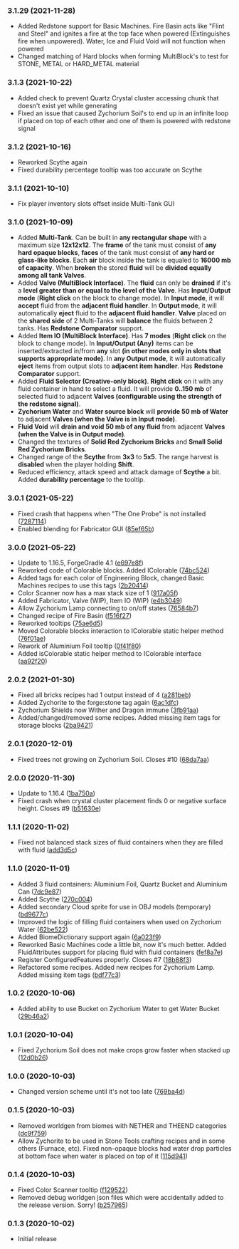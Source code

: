 ### 3.1.29 (2021-11-28)

* Added Redstone support for Basic Machines. Fire Basin acts like "Flint and Steel" and ignites a fire at the top face when powered (Extinguishes fire when unpowered). Water, Ice and Fluid Void will not function when powered
* Changed matching of Hard blocks when forming MultiBlock's to test for STONE, METAL or HARD_METAL material

### 3.1.3 (2021-10-22)

* Added check to prevent Quartz Crystal cluster accessing chunk that doesn't exist yet while generating
* Fixed an issue that caused Zychorium Soil's to end up in an infinite loop if placed on top of each other and one of them is powered with redstone signal

### 3.1.2 (2021-10-16)

* Reworked Scythe again
* Fixed durability percentage tooltip was too accurate on Scythe

### 3.1.1 (2021-10-10)

* Fix player inventory slots offset inside Multi-Tank GUI

### 3.1.0 (2021-10-09)

* Added **Multi-Tank**. Can be built in **any rectangular shape** with a maximum size **12x12x12**. The **frame** of the tank must consist of **any hard opaque blocks**, **faces** of the tank must consist of **any hard or glass-like blocks**. Each **air** block inside the tank is equaled to **16000 mb of capacity**. When **broken** the stored **fluid** will be **divided equally among all tank Valves**.
* Added **Valve (MultiBlock Interface)**. The **fluid** can only be **drained** if it's a **level greater than or equal to the level of the Valve**. Has **Input/Output mode** (**Right click** on the block to change mode). In **Input mode**, it will **accept** fluid from the **adjacent fluid handler**. In **Output mode**, it will automatically **eject** fluid to the **adjacent fluid handler**. **Valve** placed on the **shared side** of 2 Multi-Tanks will **balance** the fluids between 2 tanks. Has **Redstone Comparator** support.
* Added **Item IO (MultiBlock Interface)**. Has **7 modes** (**Right click** on the block to change mode). In **Input/Output (Any)** items can be inserted/extracted in/from **any** slot **(in other modes only in slots that supports appropriate mode)**. In **any Output mode**, it will automatically **eject** items from output slots to **adjacent item handler**. Has **Redstone Comparator** support.
* Added **Fluid Selector (Creative-only block)**. **Right click** on it with any fluid container in hand to select a fluid. It will provide **0..150 mb** of selected fluid to adjacent **Valves (configurable using the strength of the redstone signal)**.
* **Zychorium Water** and **Water source block** will **provide 50 mb of Water** to adjacent **Valves (when the Valve is in Input mode)**.
* **Fluid Void** will **drain and void 50 mb of any fluid** from adjacent **Valves (when the Valve is in Output mode)**.
* Changed the textures of **Solid Red Zychorium Bricks** and **Small Solid Red Zychorium Bricks**.
* Changed range of the **Scythe** from **3x3** to **5x5**. The range harvest is **disabled** when the player holding **Shift**.
* Reduced efficiency, attack speed and attack damage of **Scythe** a bit. Added **durability percentage** to the tooltip.

### 3.0.1 (2021-05-22)

* Fixed crash that happens when "The One Probe" is not installed ([7287114](https://github.com/nikita488/ZYCraft/commit/72871148f71bc8abea20173097a55d39180bdceb))
* Enabled blending for Fabricator GUI ([85ef65b](https://github.com/nikita488/ZYCraft/commit/85ef65b9ebc02716489200dc37df861a18d96cce))

### 3.0.0 (2021-05-22)

* Update to 1.16.5, ForgeGradle 4.1 ([e697e8f](https://github.com/nikita488/ZYCraft/commit/e697e8f545eb993fe203e5b05016d47e8ba0aeb7))
* Reworked code of Colorable blocks. Added IColorable ([74bc524](https://github.com/nikita488/ZYCraft/commit/74bc52401610e44bbab0d38a4a8772424bdc4bd3))
* Added tags for each color of Engineering Block, changed Basic Machines recipes to use this tags ([2b20414](https://github.com/nikita488/ZYCraft/commit/2b204149e0e6a3eb102402c6dcf08a7e6239bf89))
* Color Scanner now has a max stack size of 1 ([917a05f](https://github.com/nikita488/ZYCraft/commit/917a05f2582e8799a546336080e39acde48d8532))
* Added Fabricator, Valve (WIP), Item IO (WIP) ([e4b3049](https://github.com/nikita488/ZYCraft/commit/e4b3049f6bd6c7c0bc7d115de1ee70f5ed336cb8))
* Allow Zychorium Lamp connecting to on/off states ([76584b7](https://github.com/nikita488/ZYCraft/commit/76584b708c7dbecfb9032fd6c2d526d7382598c1))
* Changed recipe of Fire Basin ([f516f27](https://github.com/nikita488/ZYCraft/commit/f516f27b168269ed9c5551df8999f6d7813418ff))
* Reworked tooltips ([75ae6d5](https://github.com/nikita488/ZYCraft/commit/75ae6d5f8ad396712c3c071f390babff02ca7916))
* Moved Colorable blocks interaction to IColorable static helper method ([76f01ae](https://github.com/nikita488/ZYCraft/commit/76f01aecf0e80da807d2752a0410a6f05164cc2e))
* Rework of Aluminium Foil tooltip ([0f41f80](https://github.com/nikita488/ZYCraft/commit/0f41f80656357ca87eb5d34bf6302db79f81d236))
* Added isColorable static helper method to IColorable interface ([aa92f20](https://github.com/nikita488/ZYCraft/commit/aa92f20e03183847030a4b3e660ab228595b6fdd))

### 2.0.2 (2021-01-30)

* Fixed all bricks recipes had 1 output instead of 4 ([a281beb](https://github.com/nikita488/ZYCraft/commit/a281beb432c2504388c9191dcbeec094c178a26b))
* Added Zychorite to the forge:stone tag again ([6ac1dfc](https://github.com/nikita488/ZYCraft/commit/6ac1dfcf510a1c6b09598439caf4317816743093))
* Zychorium Shields now Wither and Dragon immune ([3fb91aa](https://github.com/nikita488/ZYCraft/commit/3fb91aa468bf6994ec954b68878ae7b24eced0fd))
* Added/changed/removed some recipes. Added missing item tags for storage blocks ([2ba9421](https://github.com/nikita488/ZYCraft/commit/2ba9421a21972acf545ca0090670281e221e3657))

### 2.0.1 (2020-12-01)

* Fixed trees not growing on Zychorium Soil. Closes #10 ([68da7aa](https://github.com/nikita488/ZYCraft/commit/68da7aa881123d6b77858acf11219edb9163081a))

### 2.0.0 (2020-11-30)

* Update to 1.16.4 ([1ba750a](https://github.com/nikita488/ZYCraft/commit/1ba750a9717ddfb607d25cc12253df3e7ee623d0))
* Fixed crash when crystal cluster placement finds 0 or negative surface height. Closes #9 ([b51630e](https://github.com/nikita488/ZYCraft/commit/b51630ee5d3a449f6763ef6e052fb4d75447c233))

### 1.1.1 (2020-11-02)

* Fixed not balanced stack sizes of fluid containers when they are filled with fluid ([add3d5c](https://github.com/nikita488/ZYCraft/commit/add3d5ca0153f1f2da13e85245d4959530980a08))

### 1.1.0 (2020-11-01)

* Added 3 fluid containers: Aluminium Foil, Quartz Bucket and Aluminium Can ([7dc9e87](https://github.com/nikita488/ZYCraft/commit/7dc9e87690a369e81c5bda7ff6345f0608af5191))
* Added Scythe ([270c004](https://github.com/nikita488/ZYCraft/commit/270c004d1c6c5ae5f8d4cdc0cbe7352eea64114a))
* Added secondary Cloud sprite for use in OBJ models (temporary) ([bd9677c](https://github.com/nikita488/ZYCraft/commit/bd9677c0c4120b6c3d39dd672f7d024353b581c5))
* Improved the logic of filling fluid containers when used on Zychorium Water ([62be522](https://github.com/nikita488/ZYCraft/commit/62be522caf770d640a693b98b9084e3c5df1a4df))
* Added BiomeDictionary support again ([6a023f9](https://github.com/nikita488/ZYCraft/commit/6a023f9f3124623433e5c5a1e2659dcae10ecea3))
* Reworked Basic Machines code a little bit, now it's much better. Added FluidAttributes support for placing fluid with fluid containers ([fef8a7e](https://github.com/nikita488/ZYCraft/commit/fef8a7eab8f8d55eb872b1654e2f79d9ca6c17ed))
* Register ConfiguredFeatures properly. Closes #7 ([18b88f3](https://github.com/nikita488/ZYCraft/commit/18b88f33ca660a1e1fdd091fc3d1f47ec66d8352))
* Refactored some recipes. Added new recipes for Zychorium Lamp. Added missing item tags ([bdf77c3](https://github.com/nikita488/ZYCraft/commit/bdf77c39dd07d2de3bc7ba91a4c3f9f771c3a863))

### 1.0.2 (2020-10-06)

* Added ability to use Bucket on Zychorium Water to get Water Bucket ([29b46a2](https://github.com/nikita488/ZYCraft/commit/29b46a21657df8fa46cecdf21ca7e9d7526be6b1))

### 1.0.1 (2020-10-04)

* Fixed Zychorium Soil does not make crops grow faster when stacked up ([12d0b26](https://github.com/nikita488/ZYCraft/commit/12d0b2653dd11846f21959349083476586f59962))

### 1.0.0 (2020-10-03)

* Changed version scheme until it's not too late ([769ba4d](https://github.com/nikita488/ZYCraft/commit/769ba4dab8c7b9ffcdc4cbbb5c920e58486bde2b))

### 0.1.5 (2020-10-03)

* Removed worldgen from biomes with NETHER and THEEND categories ([dc9f759](https://github.com/nikita488/ZYCraft/commit/dc9f759c439bdfd6ca329e1df5fff45e83d3e557))
* Allow Zychorite to be used in Stone Tools crafting recipes and in some others (Furnace, etc). Fixed non-opaque blocks had water drop particles at bottom face when water is placed on top of it ([115d941](https://github.com/nikita488/ZYCraft/commit/115d941404e24865f25891c7090e3f4e4b50c7b8))

### 0.1.4 (2020-10-03)

* Fixed Color Scanner tooltip ([f129522](https://github.com/nikita488/ZYCraft/commit/f12952205296a4529c1d4308d6ddd0aabb46f1cb))
* Removed debug worldgen json files which were accidentally added to the release version. Sorry! ([b257965](https://github.com/nikita488/ZYCraft/commit/b25796588cd5380625ac8e0ab0287fb0c7541910))

### 0.1.3 (2020-10-02)

* Initial release

